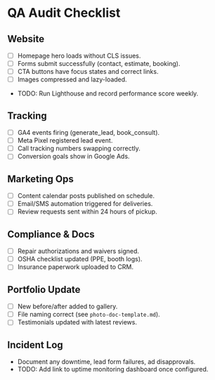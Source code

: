 # QA Audit Checklist

## Website
- [ ] Homepage hero loads without CLS issues.
- [ ] Forms submit successfully (contact, estimate, booking).
- [ ] CTA buttons have focus states and correct links.
- [ ] Images compressed and lazy-loaded.
- TODO: Run Lighthouse and record performance score weekly.

## Tracking
- [ ] GA4 events firing (generate_lead, book_consult).
- [ ] Meta Pixel registered lead event.
- [ ] Call tracking numbers swapping correctly.
- [ ] Conversion goals show in Google Ads.

## Marketing Ops
- [ ] Content calendar posts published on schedule.
- [ ] Email/SMS automation triggered for deliveries.
- [ ] Review requests sent within 24 hours of pickup.

## Compliance & Docs
- [ ] Repair authorizations and waivers signed.
- [ ] OSHA checklist updated (PPE, booth logs).
- [ ] Insurance paperwork uploaded to CRM.

## Portfolio Update
- [ ] New before/after added to gallery.
- [ ] File naming correct (see `photo-doc-template.md`).
- [ ] Testimonials updated with latest reviews.

## Incident Log
- Document any downtime, lead form failures, ad disapprovals.
- TODO: Add link to uptime monitoring dashboard once configured.
